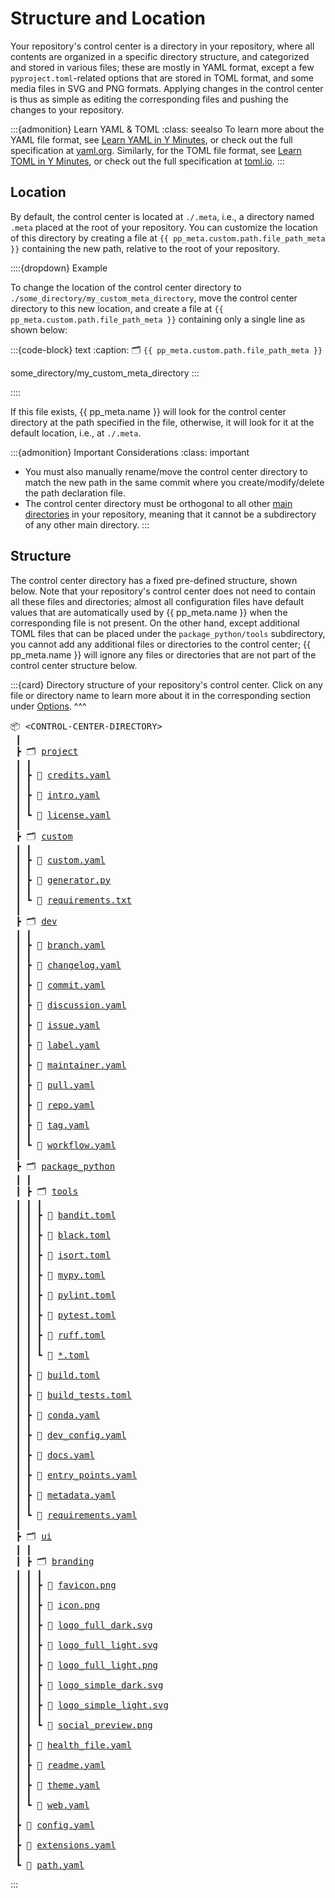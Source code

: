 # Structure and Location
Your repository's control center is a directory in your repository,
where all contents are organized in a specific directory structure,
and categorized and stored in various files; these are mostly in YAML format, except
a few `pyproject.toml`-related options that are stored in TOML format,
and some media files in SVG and PNG formats.
Applying changes in the control center is thus as simple as editing the corresponding files
and pushing the changes to your repository.

:::{admonition} Learn YAML & TOML
:class: seealso
To learn more about the YAML file format,
see [Learn YAML in Y Minutes](https://learnxinyminutes.com/docs/yaml/), or check out the
full specification at [yaml.org](https://yaml.org/spec/1.2.2/).
Similarly, for the TOML file format,
see [Learn TOML in Y Minutes](https://learnxinyminutes.com/docs/toml/), or check out the
full specification at [toml.io](https://toml.io/en/v1.0.0).
:::


## Location
By default, the control center is located at `./.meta`, i.e., a directory named `.meta`
placed at the root of your repository.
You can customize the location of this directory
by creating a file at `{{ pp_meta.custom.path.file_path_meta }}`
containing the new path, relative to the root of your repository.

::::{dropdown} Example

To change the location of the control center directory to `./some_directory/my_custom_meta_directory`,
move the control center directory to this new location,
and create a file at `{{ pp_meta.custom.path.file_path_meta }}` containing only a single line
as shown below:

:::{code-block} text
:caption: 🗂 `{{ pp_meta.custom.path.file_path_meta }}`

some_directory/my_custom_meta_directory
:::

::::


If this file exists, {{ pp_meta.name }} will look for the control center directory
at the path specified in the file,
otherwise, it will look for it at the default location, i.e., at `./.meta`.


:::{admonition} Important Considerations
:class: important

- You must also manually rename/move the control center directory to match the new path
  in the same commit where you create/modify/delete the path declaration file.
- The control center directory must be orthogonal to all other
  [main directories](/manual/fundamentals/structure/index.md) in your repository,
  meaning that it cannot be a subdirectory of any other main directory.
:::


## Structure

The control center directory has a fixed pre-defined structure, shown below.
Note that your repository's control center does not need to contain all these files and directories;
almost all configuration files have default values that are automatically used by {{ pp_meta.name }}
when the corresponding file is not present.
On the other hand, except additional
TOML files that can be placed under the `package_python/tools` subdirectory,
you cannot add any additional files or directories to the control center;
{{ pp_meta.name }} will ignore any files or directories
that are not part of the control center structure below.


:::{card}
Directory structure of your repository's control center.
Click on any file or directory name to learn more about it
in the corresponding section under [Options](../options/index.md).
^^^

<pre>
📦 &lt;CONTROL-CENTER-DIRECTORY&gt;
 ┃
 ┣ 🗂 <a href="/manual/control/options/project" title="Project Information">project</a>
 ┃ ┃
 ┃ ┣ 📄 <a href="/manual/control/options/project/credits" title="Project Credits">credits.yaml</a>
 ┃ ┃
 ┃ ┣ 📄 <a href="/manual/control/options/project/intro" title="Project Introduction">intro.yaml</a>
 ┃ ┃
 ┃ ┗ 📄 <a href="/manual/control/options/project/license" title="License and Copyright">license.yaml</a>
 ┃
 ┣ 🗂 <a href="/manual/control/options/custom" title="Custom Metadata">custom</a>
 ┃ ┃
 ┃ ┣ 📄 <a href="/manual/control/options/custom/#static-variables" title="Static Custom Variables">custom.yaml</a>
 ┃ ┃
 ┃ ┣ 📄 <a href="/manual/control/options/custom/#dynamic-variables" title="Dynamic Custom Variables">generator.py</a>
 ┃ ┃
 ┃ ┗ 📄 <a href="/manual/control/options/custom/#requirements" title="Requirements">requirements.txt</a>
 ┃
 ┣ 🗂 <a href="/manual/control/options/dev" title="Development Configurations">dev</a>
 ┃ ┃
 ┃ ┣ 📄 <a href="/manual/control/options/dev/branch" title="Branches">branch.yaml</a>
 ┃ ┃
 ┃ ┣ 📄 <a href="/manual/control/options/dev/changelog" title="Changelogs">changelog.yaml</a>
 ┃ ┃
 ┃ ┣ 📄 <a href="/manual/control/options/dev/commit" title="Commits">commit.yaml</a>
 ┃ ┃
 ┃ ┣ 📄 <a href="/manual/control/options/dev/discussion" title="Discussions">discussion.yaml</a>
 ┃ ┃
 ┃ ┣ 📄 <a href="/manual/control/options/dev/issue" title="Issues">issue.yaml</a>
 ┃ ┃
 ┃ ┣ 📄 <a href="/manual/control/options/dev/label" title="Labels">label.yaml</a>
 ┃ ┃
 ┃ ┣ 📄 <a href="/manual/control/options/dev/maintainer" title="Maintainers">maintainer.yaml</a>
 ┃ ┃
 ┃ ┣ 📄 <a href="/manual/control/options/dev/pull" title="Pull Requests">pull.yaml</a>
 ┃ ┃
 ┃ ┣ 📄 <a href="/manual/control/options/dev/repo" title="Repository">repo.yaml</a>
 ┃ ┃
 ┃ ┣ 📄 <a href="/manual/control/options/dev/tag" title="Tags">tag.yaml</a>
 ┃ ┃
 ┃ ┗ 📄 <a href="/manual/control/options/dev/workflow" title="Workflows">workflow.yaml</a>
 ┃
 ┣ 🗂 <a href="/manual/control/options/package" title="Package">package_python</a>
 ┃ ┃
 ┃ ┣ 🗂 <a href="/manual/control/options/package/tools" title="">tools</a>
 ┃ ┃ ┃
 ┃ ┃ ┣ 📄 <a href="/manual/control/options/package/tools/#bandit" title="">bandit.toml</a>
 ┃ ┃ ┃
 ┃ ┃ ┣ 📄 <a href="/manual/control/options/package/tools/#black" title="">black.toml</a>
 ┃ ┃ ┃
 ┃ ┃ ┣ 📄 <a href="/manual/control/options/package/tools/#isort" title="">isort.toml</a>
 ┃ ┃ ┃
 ┃ ┃ ┣ 📄 <a href="/manual/control/options/package/tools/#mypy" title="">mypy.toml</a>
 ┃ ┃ ┃
 ┃ ┃ ┣ 📄 <a href="/manual/control/options/package/tools/#pylint" title="">pylint.toml</a>
 ┃ ┃ ┃
 ┃ ┃ ┣ 📄 <a href="/manual/control/options/package/tools/#pytest" title="">pytest.toml</a>
 ┃ ┃ ┃
 ┃ ┃ ┣ 📄 <a href="/manual/control/options/package/tools/#ruff" title="">ruff.toml</a>
 ┃ ┃ ┃
 ┃ ┃ ┗ 📄 <a href="/manual/control/options/package/tools/#additional-files" title="">*.toml</a>
 ┃ ┃
 ┃ ┣ 📄 <a href="/manual/control/options/package/build" title="">build.toml</a>
 ┃ ┃
 ┃ ┣ 📄 <a href="/manual/control/options/package/build_tests" title="">build_tests.toml</a>
 ┃ ┃
 ┃ ┣ 📄 <a href="/manual/control/options/package/conda" title="">conda.yaml</a>
 ┃ ┃
 ┃ ┣ 📄 <a href="/manual/control/options/package/dev_config" title="">dev_config.yaml</a>
 ┃ ┃
 ┃ ┣ 📄 <a href="/manual/control/options/package/docs" title="">docs.yaml</a>
 ┃ ┃
 ┃ ┣ 📄 <a href="/manual/control/options/package/entry_points" title="">entry_points.yaml</a>
 ┃ ┃
 ┃ ┣ 📄 <a href="/manual/control/options/package/metadata" title="">metadata.yaml</a>
 ┃ ┃
 ┃ ┗ 📄 <a href="/manual/control/options/package/requirements" title="">requirements.yaml</a>
 ┃
 ┣ 🗂 <a href="/manual/control/options/ui" title="User Interfaces">ui</a>
 ┃ ┃
 ┃ ┣ 🗂 <a href="/manual/control/options/ui/branding" title="Branding">branding</a>
 ┃ ┃ ┃
 ┃ ┃ ┣ 📄 <a href="/manual/control/options/ui/branding#favicon" title="">favicon.png</a>
 ┃ ┃ ┃
 ┃ ┃ ┣ 📄 <a href="/manual/control/options/ui/branding/#icon" title="">icon.png</a>
 ┃ ┃ ┃
 ┃ ┃ ┣ 📄 <a href="/manual/control/options/ui/branding/#" title="">logo_full_dark.svg</a>
 ┃ ┃ ┃
 ┃ ┃ ┣ 📄 <a href="/manual/control/options/ui/branding/#" title="">logo_full_light.svg</a>
 ┃ ┃ ┃
 ┃ ┃ ┣ 📄 <a href="/manual/control/options/ui/branding/#" title="">logo_full_light.png</a>
 ┃ ┃ ┃
 ┃ ┃ ┣ 📄 <a href="/manual/control/options/ui/branding/#" title="">logo_simple_dark.svg</a>
 ┃ ┃ ┃
 ┃ ┃ ┣ 📄 <a href="/manual/control/options/ui/branding/#" title="">logo_simple_light.svg</a>
 ┃ ┃ ┃
 ┃ ┃ ┗ 📄 <a href="/manual/control/options/ui/branding/#social-preview" title="">social_preview.png</a>
 ┃ ┃
 ┃ ┣ 📄 <a href="/manual/control/options/ui/health_file" title="Health Files">health_file.yaml</a>
 ┃ ┃
 ┃ ┣ 📄 <a href="/manual/control/options/ui/readme" title="Readme Files">readme.yaml</a>
 ┃ ┃
 ┃ ┣ 📄 <a href="/manual/control/options/ui/theme" title="Theme">theme.yaml</a>
 ┃ ┃
 ┃ ┗ 📄 <a href="/manual/control/options/ui/web" title="Website">web.yaml</a>
 ┃
 ┣ 📄 <a href="/manual/control/options/config" title="Base Configurations">config.yaml</a>
 ┃
 ┣ 📄 <a href="/manual/control/options/extensions" title="Meta Extensions">extensions.yaml</a>
 ┃
 ┗ 📄 <a href="/manual/control/options/path" title="Repository Paths">path.yaml</a>
</pre>

:::
